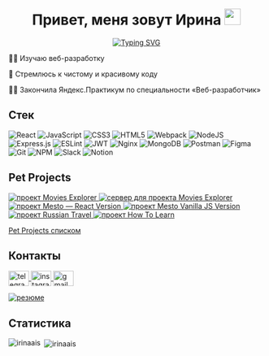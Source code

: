<h1 align="center">Привет, меня зовут Ирина
  <img src="https://github.com/blackcater/blackcater/raw/main/images/Hi.gif" height="32"/>
</h1>
<p align="center">
  <a href="https://git.io/typing-svg">
    <img src="https://readme-typing-svg.herokuapp.com?font=Fira+Code&pause=1000&color=EFF7F2&background=BB2649&center=true&vCenter=true&width=435&lines=%D0%AF+%E2%80%94+frontend-%D1%80%D0%B0%D0%B7%D1%80%D0%B0%D0%B1%D0%BE%D1%82%D1%87%D0%B8%D0%BA" alt="Typing SVG" />
  </a>
</p>
<p>👩‍💻 Изучаю веб-разработку</p>
<p>📝 Стремлюсь к чистому и красивому коду</p>
<p>👩‍🎓 Закончила Яндекс.Практикум по специальности «Веб-разработчик»</p>
<h2>Cтек</h2>

![React](https://img.shields.io/badge/react-%2320232a.svg?style=for-the-badge&logo=react&logoColor=%2361DAFB)
![JavaScript](https://img.shields.io/badge/javascript-%23323330.svg?style=for-the-badge&logo=javascript&logoColor=%23F7DF1E)
![CSS3](https://img.shields.io/badge/css3-%231572B6.svg?style=for-the-badge&logo=css3&logoColor=white)
![HTML5](https://img.shields.io/badge/html5-%23E34F26.svg?style=for-the-badge&logo=html5&logoColor=white)
![Webpack](https://img.shields.io/badge/webpack-%238DD6F9.svg?style=for-the-badge&logo=webpack&logoColor=black)
![NodeJS](https://img.shields.io/badge/node.js-6DA55F?style=for-the-badge&logo=node.js&logoColor=white)
![Express.js](https://img.shields.io/badge/express.js-%23404d59.svg?style=for-the-badge&logo=express&logoColor=%2361DAFB)
![ESLint](https://img.shields.io/badge/ESLint-4B3263?style=for-the-badge&logo=eslint&logoColor=white)
![JWT](https://img.shields.io/badge/JWT-black?style=for-the-badge&logo=JSON%20web%20tokens)
![Nginx](https://img.shields.io/badge/nginx-%23009639.svg?style=for-the-badge&logo=nginx&logoColor=white)
![MongoDB](https://img.shields.io/badge/MongoDB-%234ea94b.svg?style=for-the-badge&logo=mongodb&logoColor=white)
![Postman](https://img.shields.io/badge/Postman-FF6C37?style=for-the-badge&logo=postman&logoColor=white)
![Figma](https://img.shields.io/badge/figma-%23F24E1E.svg?style=for-the-badge&logo=figma&logoColor=white)
![Git](https://img.shields.io/badge/git-%23F05033.svg?style=for-the-badge&logo=git&logoColor=white)
![NPM](https://img.shields.io/badge/NPM-%23000000.svg?style=for-the-badge&logo=npm&logoColor=white)
![Slack](https://img.shields.io/badge/Slack-4A154B?style=for-the-badge&logo=slack&logoColor=white)
![Notion](https://img.shields.io/badge/Notion-%23000000.svg?style=for-the-badge&logo=notion&logoColor=white)

<h2 >Pet Projects</h2>
<p align="left">
  <a href="https://github.com/irinaais/movies-explorer-frontend" target="_blank">
    <img alt="проект Movies Explorer" src="https://img.shields.io/badge/Movies--Explorer--frontend-cfbaf0?style=for-the-badge">
  </a>
  <a href="https://github.com/irinaais/movies-explorer-api" target="_blank">
    <img alt="сервер для проекта Movies Explorer" src="https://img.shields.io/badge/Movies--Explorer--backend-a3c4f3?style=for-the-badge">
  </a>
  <a href="https://github.com/irinaais/react-mesto-api-full" target="_blank">
    <img alt="проект Mesto — React Version" src="https://img.shields.io/badge/Mesto--React--Version-90dbf4?style=for-the-badge">
  </a>
  <a href="https://github.com/irinaais/mesto" target="_blank">
    <img alt="проект Mesto Vanilla JS Version" src="https://img.shields.io/badge/Mesto--Vanilla--JS--Version-8eecf5?style=for-the-badge">
  </a>
  <a href="https://github.com/irinaais/russian-travel" target="_blank">
    <img alt="проект Russian Travel" src="https://img.shields.io/badge/Russian--Travel-98f5e1?style=for-the-badge">
  </a>
  <a href="https://github.com/irinaais/how-to-learn" target="_blank">
    <img alt="проект How To Learn" src="https://img.shields.io/badge/How--To--Learn-b9fbc0?style=for-the-badge">
  </a>
</p>
<p>
  <a href="https://github.com/irinaais?tab=stars" target="_blank">
   Pet Projects списком
  </a>
</p>

<h2 align="left">Контакты</h2>
<p align="left">
  <a href="https://telegram.im/@Iris57" target="blank">
    <img align="center" src="https://simpleicons.org/icons/telegram.svg" alt="telegram" height="30" width="40" />
  </a>
  <a href="https://instagram.com/irina_osipova1990" target="blank">
    <img align="center" src="https://simpleicons.org/icons/instagram.svg" alt="instagram" height="30" width="40" />
  </a>
  <a href="mailto:irinaais90@gmail.com" target="blank">
    <img align="center" src="https://simpleicons.org/icons/gmail.svg" alt="gmail" height="30" width="40" />
  </a>
</p>
                                                                                                        
<p align="left">
  <a href="https://career.habr.com/irina_ais_90" target="blank">
    <img alt="резюме" src="https://img.shields.io/badge/%D0%A0%D0%B5%D0%B7%D1%8E%D0%BC%D0%B5-HABR-critical?style=for-the-badge"/>
  </a>
</p>     

<h2 align="left">Статистика</h2>
<p><img align="left" src="https://github-readme-stats.vercel.app/api/top-langs?username=irinaais&show_icons=true&locale=en&layout=compact" alt="irinaais" /></p>

<p>&nbsp;<img align="center" src="https://github-readme-stats.vercel.app/api?username=irinaais&show_icons=true&locale=en" alt="irinaais" /></p>                                                                                                                                   
